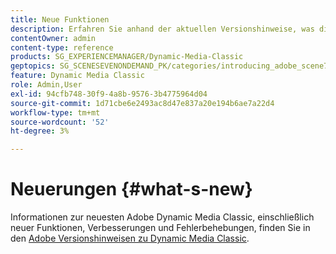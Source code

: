 ```yaml
---
title: Neue Funktionen
description: Erfahren Sie anhand der aktuellen Versionshinweise, was die neue Adobe Dynamic Media Classic ist.
contentOwner: admin
content-type: reference
products: SG_EXPERIENCEMANAGER/Dynamic-Media-Classic
geptopics: SG_SCENESEVENONDEMAND_PK/categories/introducing_adobe_scene7
feature: Dynamic Media Classic
role: Admin,User
exl-id: 94cfb748-30f9-4a8b-9576-3b4775964d04
source-git-commit: 1d71cbe6e2493ac8d47e837a20e194b6ae7a22d4
workflow-type: tm+mt
source-wordcount: '52'
ht-degree: 3%

---
```


# Neuerungen {#what-s-new}

Informationen zur neuesten Adobe Dynamic Media Classic, einschließlich neuer Funktionen, Verbesserungen und Fehlerbehebungen, finden Sie in den [Adobe Versionshinweisen zu Dynamic Media Classic](https://experienceleague.adobe.com/docs/dynamic-media-developer-resources/release-notes/s7rn2017.html).
